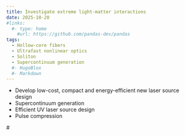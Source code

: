```yaml
---
title: Investigate extreme light-matter interactions
date: 2025-10-20
#links:
  #- type: home
    #url: https://github.com/pandas-dev/pandas
tags:
  - Hollow-core fibers
  - Ultrafast nonlinear optics
  - Soliton
  - Supercontinuum generation
  #- HugoBlox
  #- Markdown
---
```


- Develop low-cost, compact and energy-efficient new laser source design
- Supercontinuum generation
- Efficient UV laser source design
- Pulse compression

#<!--more-->

